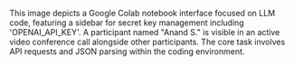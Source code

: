 This image depicts a Google Colab notebook interface focused on LLM code, featuring a sidebar for secret key management including 'OPENAI_API_KEY'. A participant named "Anand S." is visible in an active video conference call alongside other participants. The core task involves API requests and JSON parsing within the coding environment.